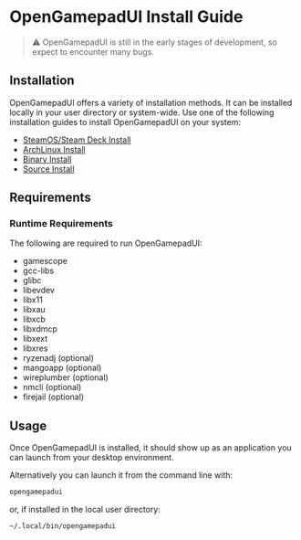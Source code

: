 # OpenGamepadUI Install Guide

> :warning: OpenGamepadUI is still in the early stages of development, so expect to
> encounter many bugs.

## Installation

OpenGamepadUI offers a variety of installation methods. It can be installed
locally in your user directory or system-wide. Use one of the following
installation guides to install OpenGamepadUI on your system:

- [SteamOS/Steam Deck Install](/docs/install/INSTALL_STEAMOS.md)
- [ArchLinux Install](/docs/install/INSTALL_ARCH.md)
- [Binary Install](/docs/install/INSTALL_BINARY.md)
- [Source Install](/docs/install/INSTALL_SOURCE.md)

## Requirements

### Runtime Requirements

The following are required to run OpenGamepadUI:

- gamescope
- gcc-libs
- glibc
- libevdev
- libx11
- libxau
- libxcb
- libxdmcp
- libxext
- libxres
- ryzenadj (optional)
- mangoapp (optional)
- wireplumber (optional)
- nmcli (optional)
- firejail (optional)

## Usage

Once OpenGamepadUI is installed, it should show up as an application you can
launch from your desktop environment.

Alternatively you can launch it from the command line with:

```bash
opengamepadui
```

or, if installed in the local user directory:

```bash
~/.local/bin/opengamepadui
```
